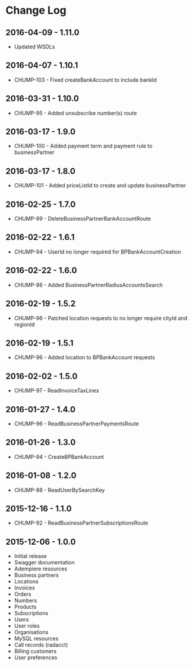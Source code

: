 # Change Log

## 2016-04-09 - 1.11.0
- Updated WSDLs

## 2016-04-07 - 1.10.1
- CHUMP-103 - Fixed createBankAccount to include bankId

## 2016-03-31 - 1.10.0
- CHUMP-95 - Added unsubscribe number(s) route

## 2016-03-17 - 1.9.0
- CHUMP-100 - Added payment term and payment rule to businessPartner

## 2016-03-17 - 1.8.0
- CHUMP-101 - Added priceListId to create and update businessPartner

## 2016-02-25 - 1.7.0
- CHUMP-99 - DeleteBusinessPartnerBankAccountRoute

## 2016-02-22 - 1.6.1
- CHUMP-94 - UserId no longer required for BPBankAccountCreation

## 2016-02-22 - 1.6.0
- CHUMP-98 - Added BusinessPartnerRadiusAccountsSearch

## 2016-02-19 - 1.5.2
- CHUMP-96 - Patched location requests to no longer require cityId and regionId

## 2016-02-19 - 1.5.1
- CHUMP-96 - Added location to BPBankAccount requests

## 2016-02-02 - 1.5.0
- CHUMP-97 - ReadInvoiceTaxLines

## 2016-01-27 - 1.4.0
- CHUMP-96 - ReadBusinessPartnerPaymentsRoute

## 2016-01-26 - 1.3.0
- CHUMP-94 - CreateBPBankAccount

## 2016-01-08 - 1.2.0
- CHUMP-88 - ReadUserBySearchKey

## 2015-12-16 - 1.1.0
- CHUMP-92 - ReadBusinessPartnerSubscriptionsRoute

## 2015-12-06 - 1.0.0
- Initial release
- Swagger documentation
- Adempiere resources
 - Business partners
 - Locations
 - Invoices
 - Orders
 - Numbers
 - Products
 - Subscriptions
 - Users
 - User roles
 - Organisations
- MySQL resources
 - Call records (radacct)
 - Billing customers
 - User preferences